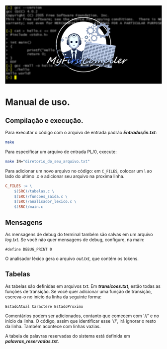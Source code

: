 ![Banner](Images/MyFirstCompiler.jpg)
# Manual de uso.

## Compilação e execução.
Para executar o código com o arquivo de entrada padrão ***Entradas/in.txt***:

```bash
make
```

Para especificar um arquivo de entrada PL/0, execute:

```bash
make IN="diretorio_do_seu_arquivo.txt"
```

Para adicionar um novo arquivo no código: em `C_FILES`, colocar um *\\* ao lado do ultimo .c e adicionar seu arquivo na proxima linha.

```Makefile
C_FILES := \
	$(SRC)/tabelas.c \
	$(SRC)/funcoes_saida.c \
	$(SRC)/analisador_lexico.c \
	$(SRC)/main.c
```

## Mensagens

As mensagens de debug do terminal também são salvas em um arquivo *log.txt*. Se você não quer mensagens de debug, configure, na main:

```
#define DEBUG_PRINT 0
```

O analisador léxico gera o arquivo *out.txt*, que contém os tokens.

## Tabelas

As tabelas são definidas em arquivos *txt*. Em ***transicoes.txt***, estão todas as funções de transição. Se você quer adicionar uma função de transição, escreva-o no início da linha da seguinte forma:

```
EstadoAtual Caractere EstadoProximo
```

Comentários podem ser adicionados, contanto que comecem com '//' e no início da linha. O código, assim que identificar esse '//', irá ignorar o resto da linha. Também acontece com linhas vazias.

A tabela de palavras reservadas do sistema está definida em ***palavras_reservadas.txt***.